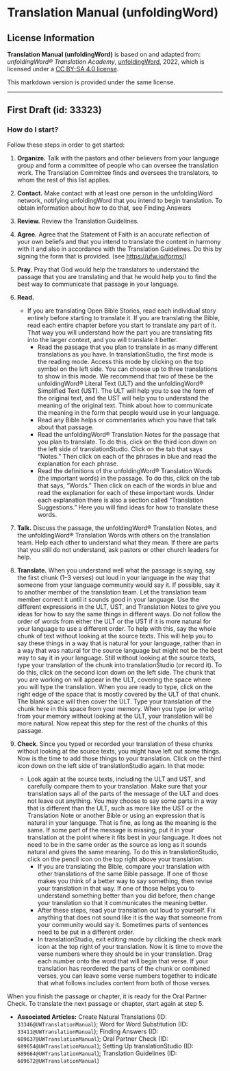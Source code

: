 # Translation Manual (unfoldingWord)

## License Information

**Translation Manual (unfoldingWord)** is based on and adapted from: _unfoldingWord® Translation Academy_, [unfoldingWord](https://unfoldingword.org/utw), 2022, which is licensed under a [CC BY-SA 4.0 license](https://creativecommons.org/licenses/by-sa/4.0/legalcode.en).

This markdown version is provided under the same license.



--------------------------------

## First Draft (id: 33323)

### How do I start?

Follow these steps in order to get started:

1. **Organize.** Talk with the pastors and other believers from your language group and form a committee of people who can oversee the translation work. The Translation Committee finds and oversees the translators, to whom the rest of this list applies.
2. **Contact.** Make contact with at least one person in the unfoldingWord network, notifying unfoldingWord that you intend to begin translation. To obtain information about how to do that, see Finding Answers
3. **Review.** Review the Translation Guidelines.
4. **Agree.** Agree that the Statement of Faith is an accurate reflection of your own beliefs and that you intend to translate the content in harmony with it and also in accordance with the Translation Guidelines. Do this by signing the form that is provided. (see https://ufw.io/forms/)
5. **Pray.** Pray that God would help the translators to understand the passage that you are translating and that he would help you to find the best way to communicate that passage in your language.
6. **Read.**

    * If you are translating Open Bible Stories, read each individual story entirely before starting to translate it. If you are translating the Bible, read each entire chapter before you start to translate any part of it. That way you will understand how the part you are translating fits into the larger context, and you will translate it better.
        * Read the passage that you plan to translate in as many different translations as you have. In translationStudio, the first mode is the reading mode. Access this mode by clicking on the top symbol on the left side. You can choose up to three translations to show in this mode. We recommend that two of these be the unfoldingWord® Literal Text (ULT) and the unfoldingWord® Simplified Text (UST). The ULT will help you to see the form of the original text, and the UST will help you to understand the meaning of the original text. Think about how to communicate the meaning in the form that people would use in your language.
        * Read any Bible helps or commentaries which you have that talk about that passage.
        * Read the unfoldingWord® Translation Notes for the passage that you plan to translate. To do this, click on the third icon down on the left side of translationStudio. Click on the tab that says “Notes.” Then click on each of the phrases in blue and read the explanation for each phrase.
        * Read the definitions of the unfoldingWord® Translation Words (the important words) in the passage. To do this, click on the tab that says, “Words.” Then click on each of the words in blue and read the explanation for each of these important words. Under each explanation there is also a section called “Translation Suggestions.” Here you will find ideas for how to translate these words.
7. **Talk.** Discuss the passage, the unfoldingWord® Translation Notes, and the unfoldingWord® Translation Words with others on the translation team. Help each other to understand what they mean. If there are parts that you still do not understand, ask pastors or other church leaders for help.
8. **Translate.** When you understand well what the passage is saying, say the first chunk (1–3 verses) out loud in your language in the way that someone from your language community would say it. If possible, say it to another member of the translation team. Let the translation team member correct it until it sounds good in your language. Use the different expressions in the ULT, UST, and Translation Notes to give you ideas for how to say the same things in different ways. Do not follow the order of words from either the ULT or the UST if it is more natural for your language to use a different order. To help with this, say the whole chunk of text without looking at the source texts. This will help you to say these things in a way that is natural for your language, rather than in a way that was natural for the source language but might not be the best way to say it in your language. Still without looking at the source texts, type your translation of the chunk into translationStudio (or record it). To do this, click on the second icon down on the left side. The chunk that you are working on will appear in the ULT, covering the space where you will type the translation. When you are ready to type, click on the right edge of the space that is mostly covered by the ULT of that chunk. The blank space will then cover the ULT. Type your translation of the chunk here in this space from your memory. When you type (or write) from your memory without looking at the ULT, your translation will be more natural. Now repeat this step for the rest of the chunks of this passage.
9. **Check**. Since you typed or recorded your translation of these chunks without looking at the source texts, you might have left out some things. Now is the time to add those things to your translation. Click on the third icon down on the left side of translationStudio again. In that mode:

    * Look again at the source texts, including the ULT and UST, and carefully compare them to your translation. Make sure that your translation says all of the parts of the message of the ULT and does not leave out anything. You may choose to say some parts in a way that is different than the ULT, such as more like the UST or the Translation Note or another Bible or using an expression that is natural in your language. That is fine, as long as the meaning is the same. If some part of the message is missing, put it in your translation at the point where it fits best in your language. It does not need to be in the same order as the source as long as it sounds natural and gives the same meaning. To do this in translationStudio, click on the pencil icon on the top right above your translation.
        * If you are translating the Bible, compare your translation with other translations of the same Bible passage. If one of those makes you think of a better way to say something, then revise your translation in that way. If one of those helps you to understand something better than you did before, then change your translation so that it communicates the meaning better.
        * After these steps, read your translation out loud to yourself. Fix anything that does not sound like it is the way that someone from your community would say it. Sometimes parts of sentences need to be put in a different order.
        * In translationStudio, exit editing mode by clicking the check mark icon at the top right of your translation. Now it is time to move the verse numbers where they should be in your translation. Drag each number onto the word that will begin that verse. If your translation has reordered the parts of the chunk or combined verses, you can leave some verse numbers together to indicate that what follows includes content from both of those verses.

When you finish the passage or chapter, it is ready for the Oral Partner Check. To translate the next passage or chapter, start again at step 5\.

* **Associated Articles:** Create Natural Translations (ID: `33346@UWTranslationManual`); Word for Word Substitution (ID: `33411@UWTranslationManual`); Finding Answers (ID: `689637@UWTranslationManual`); Oral Partner Check (ID: `689654@UWTranslationManual`); Setting Up translationStudio (ID: `689664@UWTranslationManual`); Translation Guidelines (ID: `689672@UWTranslationManual`)

